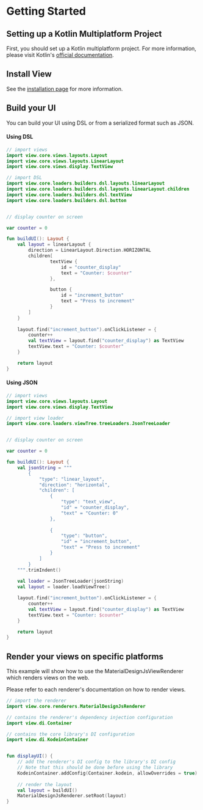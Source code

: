 # Getting Started

## Setting up a Kotlin Multiplatform Project

First, you should set up a Kotlin multiplatform project.
For more information, please visit Kotlin's
[official documentation](https://kotlinlang.org/docs/reference/building-mpp-with-gradle.html#setting-up-a-multiplatform-project).
 
## Install View

See the [installation page](Installation.md) for more information.

## Build your UI

You can build your UI using DSL or from a serialized format
such as JSON.

#### Using DSL

```kotlin
// import views
import view.core.views.layouts.Layout
import view.core.views.layouts.LinearLayout
import view.core.views.display.TextView

// import DSL
import view.core.loaders.builders.dsl.layouts.linearLayout
import view.core.loaders.builders.dsl.layouts.linearLayout.children
import view.core.loaders.builders.dsl.textView
import view.core.loaders.builders.dsl.button


// display counter on screen

var counter = 0

fun buildUI(): Layout {
    val layout = linearLayout {
        direction = LinearLayout.Direction.HORIZONTAL
        children[
                textView {
                    id = "counter_display"
                    text = "Counter: $counter"
                },

                button {
                    id = "increment_button"
                    text = "Press to increment"
                }
        ]
    }
    
    layout.find("increment_button").onClickListener = {
        counter++
        val textView = layout.find("counter_display") as TextView
        textView.text = "Counter: $counter"
    }

    return layout
}
```

#### Using JSON

```kotlin
// import views
import view.core.views.layouts.Layout
import view.core.views.display.TextView

// import view loader
import view.core.loaders.viewTree.treeLoaders.JsonTreeLoader


// display counter on screen

var counter = 0

fun buildUI(): Layout {
    val jsonString = """
        {
            "type": "linear_layout",
            "direction": "horizontal",
            "children": [
                {
                    "type": "text_view",
                    "id" = "counter_display",
                    "text" = "Counter: 0"
                },
                
                {
                    "type": "button",
                    "id" = "increment_button",
                    "text" = "Press to increment"
                }
            ]
        }
    """.trimIndent()
    
    val loader = JsonTreeLoader(jsonString)
    val layout = loader.loadViewTree()

    layout.find("increment_button").onClickListener = {
        counter++
        val textView = layout.find("counter_display") as TextView
        textView.text = "Counter: $counter"
    }

    return layout
}


```

## Render your views on specific platforms

This example will show how to use the MaterialDesignJsViewRenderer
which renders views on the web. 

Please refer to each renderer's documentation on how to
render views.

```kotlin
// import the renderer
import view.core.renderers.MaterialDesignJsRenderer

// contains the renderer's dependency injection configuration
import view.di.Container

// contains the core library's DI configuration
import view.di.KodeinContainer


fun displayUI() {
    // add the renderer's DI config to the library's DI config
    // Note that this should be done before using the library
    KodeinContainer.addConfig(Container.kodein, allowOverrides = true)
    
    // render the layout
    val layout = buildUI()
    MaterialDesignJsRenderer.setRoot(layout)
}

```